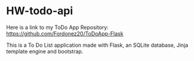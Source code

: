 # HW-todo-api

Here is a link to my ToDo App Repository: https://github.com/Fordonez20/ToDoApp-Flask

This is a To Do List application made with Flask, an SQLite database, Jinja template engine and bootstrap.

